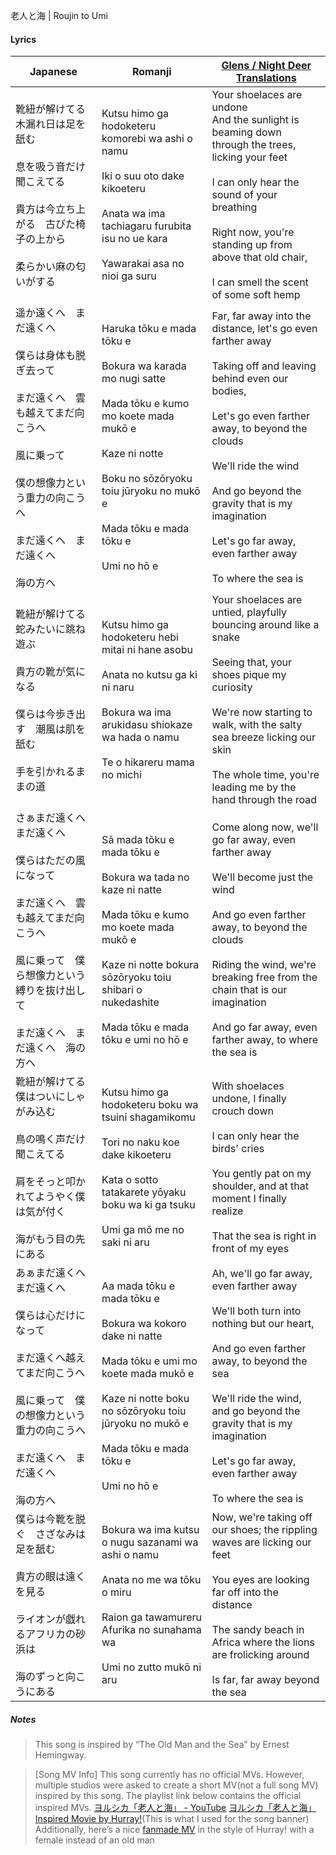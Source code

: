 老人と海 | Roujin to Umi
#### Lyrics

| Japanese                                                                                                                   | Romanji                                                                                                                                                                                                                             | [Glens / Night Deer Translations](https://twitter.com/NightDeerTL)                                                                                                                                                                                                                                                                   |
| -------------------------------------------------------------------------------------------------------------------------- | ----------------------------------------------------------------------------------------------------------------------------------------------------------------------------------------------------------------------------------- | ------------------------------------------------------------------------------------------------------------------------------------------------------------------------------------------------------------------------------------------------------------------------------------------------------------------------------------ |
| 靴紐が解けてる　木漏れ日は足を舐む<br><br>息を吸う音だけ聞こえてる<br><br>貴方は今立ち上がる　古びた椅子の上から<br><br>柔らかい麻の匂いがする                                        | Kutsu himo ga hodoketeru komorebi wa ashi o namu<br><br>Iki o suu oto dake kikoeteru<br><br>Anata wa ima tachiagaru furubita isu no ue kara<br><br>Yawarakai asa no nioi ga suru                                                    | Your shoelaces are undone<br>And the sunlight is beaming down through the trees, licking your feet<br><br>I can only hear the sound of your breathing<br><br>Right now, you're standing up from above that old chair,<br><br>I can smell the scent of some soft hemp                                                                 |
| 遥か遠くへ　まだ遠くへ<br><br>僕らは身体も脱ぎ去って<br><br>まだ遠くへ　雲も越えてまだ向こうへ<br><br>風に乗って<br><br>僕の想像力という重力の向こうへ<br><br>まだ遠くへ　まだ遠くへ<br><br>海の方へ | Haruka tōku e mada tōku e<br><br>Bokura wa karada mo nugi satte<br><br>Mada tōku e kumo mo koete mada mukō e<br><br>Kaze ni notte<br><br>Boku no sōzōryoku toiu jūryoku no mukō e<br><br>Mada tōku e mada tōku e<br><br>Umi no hō e | Far, far away into the distance, let's go even farther away<br><br>Taking off and leaving behind even our bodies,<br><br>Let's go even farther away, to beyond the clouds<br><br>We'll ride the wind<br><br>And go beyond the gravity that is my imagination<br><br>Let's go far away, even farther away <br><br>To where the sea is |
| 靴紐が解けてる　蛇みたいに跳ね遊ぶ<br><br>貴方の靴が気になる<br><br>僕らは今歩き出す　潮風は肌を舐む<br><br>手を引かれるままの道                                               | Kutsu himo ga hodoketeru hebi mitai ni hane asobu<br><br>Anata no kutsu ga ki ni naru<br><br>Bokura wa ima arukidasu shiokaze wa hada o namu<br><br>Te o hikareru mama no michi                                                     | Your shoelaces are untied, playfully bouncing around like a snake<br><br>Seeing that, your shoes pique my curiosity<br><br>We're now starting to walk, with the salty sea breeze licking our skin<br><br>The whole time, you're leading me by the hand through the road                                                              |
| さぁまだ遠くへ　まだ遠くへ<br><br>僕らはただの風になって<br><br>まだ遠くへ　雲も越えてまだ向こうへ<br><br>風に乗って　僕ら想像力という縛りを抜け出して<br><br>まだ遠くへ　まだ遠くへ　海の方へ            | Sā mada tōku e mada tōku e<br><br>Bokura wa tada no kaze ni natte<br><br>Mada tōku e kumo mo koete mada mukō e<br><br>Kaze ni notte bokura sōzōryoku toiu shibari o nukedashite<br><br>Mada tōku e mada tōku e umi no hō e          | Come along now, we'll go far away, even farther away<br><br>We'll become just the wind<br><br>And go even farther away, to beyond the clouds<br><br>Riding the wind, we're breaking free from the chain that is our imagination<br><br>And go far away, even farther away, to where the sea is                                       |
| 靴紐が解けてる　僕はついにしゃがみ込む<br><br>鳥の鳴く声だけ聞こえてる<br><br>肩をそっと叩かれてようやく僕は気が付く<br><br>海がもう目の先にある                                       | Kutsu himo ga hodoketeru boku wa tsuini shagamikomu<br><br>Tori no naku koe dake kikoeteru<br><br>Kata o sotto tatakarete yōyaku boku wa ki ga tsuku<br><br>Umi ga mō me no saki ni aru                                             | With shoelaces undone, I finally crouch down<br><br>I can only hear the birds' cries<br><br>You gently pat on my shoulder, and at that moment I finally realize<br><br>That the sea is right in front of my eyes                                                                                                                     |
| あぁまだ遠くへ　まだ遠くへ<br><br>僕らは心だけになって<br><br>まだ遠くへ越えてまだ向こうへ<br><br>風に乗って　僕の想像力という重力の向こうへ<br><br>まだ遠くへ　まだ遠くへ<br><br>海の方へ          | Aa mada tōku e mada tōku e<br><br>Bokura wa kokoro dake ni natte<br><br>Mada tōku e umi mo koete mada mukō e<br><br>Kaze ni notte boku no sōzōryoku toiu jūryoku no mukō e<br><br>Mada tōku e mada tōku e<br><br>Umi no hō e        | Ah, we'll go far away, even farther away<br><br>We'll both turn into nothing but our heart,<br><br>And go even farther away, to beyond the sea<br><br>We'll ride the wind, and go beyond the gravity that is my imagination<br><br>Let's go far away, even farther away<br><br>To where the sea is                                   |
| 僕らは今靴を脱ぐ　さざなみは足を舐む<br><br>貴方の眼は遠くを見る<br><br>ライオンが戯れるアフリカの砂浜は<br><br>海のずっと向こうにある                                            | Bokura wa ima kutsu o nugu sazanami wa ashi o namu<br><br>Anata no me wa tōku o miru<br><br>Raion ga tawamureru Afurika no sunahama wa<br><br>Umi no zutto mukō ni aru                                                              | Now, we're taking off our shoes; the rippling waves are licking our feet<br><br>You eyes are looking far off into the distance<br><br>The sandy beach in Africa where the lions are frolicking around<br><br>Is far, far away beyond the sea                                                                                         |
##### Notes
>This song is inspired by “The Old Man and the Sea” by Ernest Hemingway.

>[Song MV Info] This song currently has no official MVs. However, multiple studios were asked to create a short MV(not a full song MV) inspired by this song. The playlist link below contains the official inspired MVs.
  [ヨルシカ「老人と海」 - YouTube](https://youtube.com/playlist?list=PLB1PuqtbwVQn6Dyl-dtW3P4WWDcUmIaUz)
  [ヨルシカ「老人と海」Inspired Movie by Hurray!](https://youtu.be/XoziXabRRus)(This is what I used for the song banner)
  Additionally, here’s a nice [fanmade MV](https://twitter.com/Wushi_Graphy/status/1475497668193697795) in the style of Hurray! with a female instead of an old man